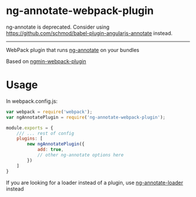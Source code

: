 ng-annotate-webpack-plugin
==========================

ng-annotate is deprecated. Consider using https://github.com/schmod/babel-plugin-angularjs-annotate instead.

---

WebPack plugin that runs [ng-annotate](https://github.com/olov/ng-annotate) on your bundles

Based on [ngmin-webpack-plugin](https://github.com/jeffling/ngmin-webpack-plugin)

# Usage
In webpack.config.js:
```javascript
var webpack = require('webpack');
var ngAnnotatePlugin = require('ng-annotate-webpack-plugin');

module.exports = {
    /// ... rest of config
    plugins: [
        new ngAnnotatePlugin({
            add: true,
            // other ng-annotate options here
        })
    ]
}

```

If you are looking for a loader instead of a plugin, use [ng-annotate-loader](https://github.com/huston007/ng-annotate-loader) instead
